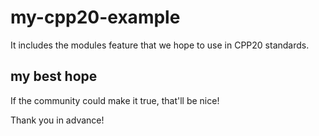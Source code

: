 # my-cpp20-example
It includes the modules feature that we hope to use in CPP20 standards.

## my best hope
If the community could make it true, that'll be nice!

Thank you in advance!
